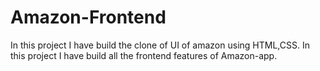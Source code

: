 # Amazon-Frontend
In this project I have build the clone of UI of amazon using HTML,CSS. In this project I have build all the frontend features of Amazon-app.
